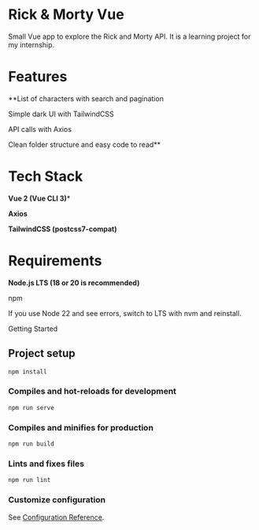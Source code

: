 # Rick & Morty Vue

Small Vue app to explore the Rick and Morty API.
It is a learning project for my internship.

# Features

**List of characters with search and pagination

Simple dark UI with TailwindCSS

API calls with Axios

Clean folder structure and easy code to read**

# Tech Stack

**Vue 2 (Vue CLI 3)***

**Axios**

**TailwindCSS (postcss7-compat)**

# Requirements

**Node.js LTS (18 or 20 is recommended)**

npm

If you use Node 22 and see errors, switch to LTS with nvm and reinstall.

Getting Started

## Project setup
```
npm install
```

### Compiles and hot-reloads for development
```
npm run serve
```

### Compiles and minifies for production
```
npm run build
```

### Lints and fixes files
```
npm run lint
```

### Customize configuration
See [Configuration Reference](https://cli.vuejs.org/config/).
